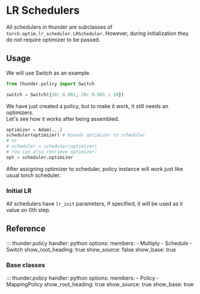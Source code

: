 # LR Schedulers

All schedulers in thunder are subclasses of `torch.optim.lr_scheduler.LRScheduler`.
However, during initialization they do not require optimizer to be passed.

## Usage
We will use Switch as an example.  
```python
from thunder.policy import Switch

switch = Switch({10: 0.001, 20: 0.001 / 10})
```
We have just created a policy, but to make it work, it still needs an optimizers.  
Let's see how it works after being assembled.  
```python
optimizer = Adam(...)
scheduler(optimizer) # bounds optimizer to scheduler
# or 
# scheduler = scheduler(optimizer)
# You can also retrieve optimizer:
opt = scheduler.optimizer
```
After assigning optimizer to scheduler, policy instance will work just like usual
torch scheduler.

### Initial LR
All schedulers have `lr_init` parameters, if specified, it will be used as lr value on
0th step.

## Reference
::: thunder.policy
    handler: python
    options:
      members:
        - Multiply
        - Schedule
        - Switch
      show_root_heading: true
      show_source: false
      show_base: true

### Base classes

::: thunder.policy
    handler: python
    options:
      members:
        - Policy
        - MappingPolicy
      show_root_heading: true
      show_source: true
      show_base: true
